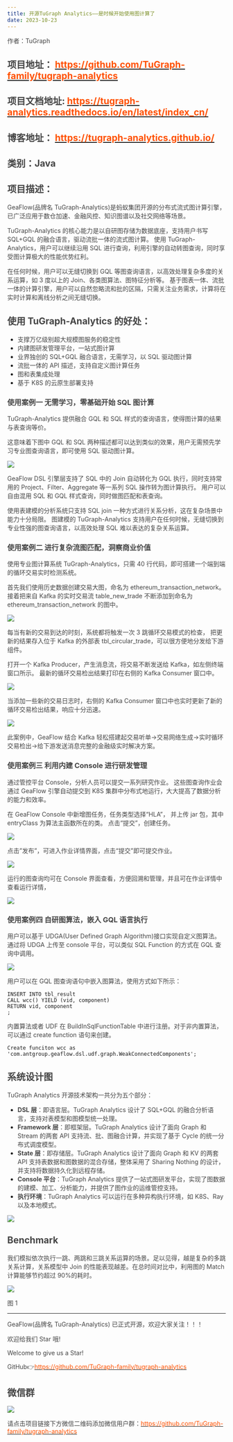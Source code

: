 ```yaml
---
title: 开源TuGraph Analytics——是时候开始使用图计算了
date: 2023-10-23
---
```


<font style="color:rgb(69, 69, 69);">作者：TuGraph</font>

## <font style="color:rgb(69, 69, 69);">项目地址：</font><font style="color:rgb(69, 69, 69);"> </font>[<font style="color:rgb(255, 81, 0);">https://github.com/TuGraph-family/tugraph-analytics</font>](https://github.com/TuGraph-family/tugraph-analytics)

## <font style="color:rgb(69, 69, 69);">项目文档地址:</font><font style="color:rgb(69, 69, 69);"> </font>[<font style="color:rgb(255, 81, 0);">https://tugraph-analytics.readthedocs.io/en/latest/index_cn/</font>](https://tugraph-analytics.readthedocs.io/en/latest/index_cn/)

## <font style="color:rgb(69, 69, 69);">博客地址：</font><font style="color:rgb(69, 69, 69);"> </font>[<font style="color:rgb(255, 81, 0);">https://tugraph-analytics.github.io/</font>](https://tugraph-analytics.github.io/)

## <font style="color:rgb(69, 69, 69);">类别：Java</font>

## <font style="color:rgb(69, 69, 69);">项目描述：</font>

<font style="color:rgb(69, 69, 69);">GeaFlow(品牌名 TuGraph-Analytics)是蚂蚁集团开源的分布式流式图计算引擎，已广泛应用于数仓加速、金融风控、知识图谱以及社交网络等场景。</font>

<font style="color:rgb(69, 69, 69);">TuGraph-Analytics 的核心能力是以自研图存储为数据底座，支持用户书写 SQL+GQL 的融合语言，驱动流批一体的流式图计算。 使用 TuGraph-Analytics，用户可以继续沿用 SQL 进行查询，利用引擎的自动转图查询，同时享受图计算极大的性能优势红利。</font>

<font style="color:rgb(69, 69, 69);">在任何时候，用户可以无缝切换到 GQL 等图查询语言，以高效处理复杂多度的关系运算，如 3 度以上的 Join、各类图算法、图特征分析等。 基于图表一体、流批一体的计算引擎，用户可以自然忽略流和批的区隔，只需关注业务需求，计算将在实时计算和离线分析之间无缝切换。</font>

<!-- truncate -->

## <font style="color:rgb(69, 69, 69);">使用 TuGraph-Analytics 的好处：</font>

- <font style="color:rgb(69, 69, 69);">支撑万亿级别超大规模图服务的稳定性</font>
- <font style="color:rgb(69, 69, 69);">内建图研发管理平台，一站式图计算</font>
- <font style="color:rgb(69, 69, 69);">业界独创的 SQL+GQL 融合语言，无需学习，以 SQL 驱动图计算</font>
- <font style="color:rgb(69, 69, 69);">流批一体的 API 描述，支持自定义图计算任务</font>
- <font style="color:rgb(69, 69, 69);">图和表集成处理</font>
- <font style="color:rgb(69, 69, 69);">基于 K8S 的云原生部署支持</font>

### <font style="color:rgb(69, 69, 69);">使用案例一 无需学习，零基础开始 SQL 图计算</font>

<font style="color:rgb(69, 69, 69);">TuGraph-Analytics 提供融合 GQL 和 SQL 样式的查询语言，使得图计算的结果与表查询等价。</font>

<font style="color:rgb(69, 69, 69);">这意味着下图中 GQL 和 SQL 两种描述都可以达到类似的效果，用户无需预先学习专业图查询语言，即可使用 SQL 驱动图计算。</font>

![](https://intranetproxy.alipay.com/skylark/lark/0/2025/png/96961/1755608950376-1033c9a5-76d4-443f-a2b6-fbffb6191d56.png)

<font style="color:rgb(69, 69, 69);">GeaFlow DSL 引擎层支持了 SQL 中的 Join 自动转化为 GQL 执行，同时支持常用的 Project、Filter、Aggregate 等一系列 SQL 操作转为图计算执行。 用户可以自由混用 SQL 和 GQL 样式查询，同时做图匹配和表查询。</font>

<font style="color:rgb(69, 69, 69);">使用表建模的分析系统只支持 SQL join 一种方式进行关系分析，这在复杂场景中能力十分局限。 图建模的 TuGraph-Analytics 支持用户在任何时候，无缝切换到专业性强的图查询语言，以高效处理 SQL 难以表达的复杂关系运算。</font>

### <font style="color:rgb(69, 69, 69);">使用案例二 进行复杂流图匹配，洞察商业价值</font>

<font style="color:rgb(69, 69, 69);">使用专业图计算系统 TuGraph-Analytics，只需 40 行代码，即可搭建一个端到端的循环交易实时检测系统。</font>

<font style="color:rgb(69, 69, 69);">首先我们使用历史数据创建交易大图，命名为 ethereum_transaction_network。 接着把来自 Kafka 的实时交易流 table_new_trade 不断添加到命名为 ethereum_transaction_network 的图中。</font>

![](https://intranetproxy.alipay.com/skylark/lark/0/2025/png/96961/1755608970990-ee92b2a7-cce4-4468-b691-d302937205ec.png)

<font style="color:rgb(69, 69, 69);">每当有新的交易到达的时刻，系统都将触发一次 3 跳循环交易模式的检查， 把更新的结果存入位于 Kafka 的外部表 tbl_circular_trade，可以很方便地分发给下游组件。</font>

<font style="color:rgb(69, 69, 69);">打开一个 Kafka Producer，产生消息流，将交易不断发送给 Kafka，如左侧终端窗口所示。 最新的循环交易检出结果打印在右侧的 Kafka Consumer 窗口中。</font>

![](https://intranetproxy.alipay.com/skylark/lark/0/2025/png/96961/1755608983849-35ac9d0d-55cb-48b8-a01e-1e99aceaf11d.png)

<font style="color:rgb(69, 69, 69);">当添加一些新的交易日志时，右侧的 Kafka Consumer 窗口中也实时更新了新的循环交易检出结果，响应十分迅速。</font>

![](https://intranetproxy.alipay.com/skylark/lark/0/2025/png/96961/1755609001322-7f019699-9e69-4b85-a557-5d4ec75b1d41.png)

<font style="color:rgb(69, 69, 69);">此案例中，GeaFlow 结合 Kafka 轻松搭建起交易听单->交易网络生成->实时循环交易检出->给下游发送消息完整的金融级实时解决方案。</font>

### <font style="color:rgb(69, 69, 69);">使用案例三 利用内建 Console 进行研发管理</font>

<font style="color:rgb(69, 69, 69);">通过管控平台 Console，分析人员可以提交一系列研究作业。 这些图查询作业会通过 GeaFlow 引擎自动提交到 K8S 集群中分布式地运行，大大提高了数据分析的能力和效率。</font>

<font style="color:rgb(69, 69, 69);">在 GeaFlow Console 中新增图任务，任务类型选择“HLA”， 并上传 jar 包，其中 entryClass 为算法主函数所在的类。 点击“提交”，创建任务。</font>

![](https://intranetproxy.alipay.com/skylark/lark/0/2025/png/96961/1755609016219-5bd192fb-f3ea-4357-bc27-0ab3f8fd55f8.png)

<font style="color:rgb(69, 69, 69);">点击”发布”，可进入作业详情界面，点击“提交”即可提交作业。</font>

![](https://intranetproxy.alipay.com/skylark/lark/0/2025/png/96961/1755609028453-4a77fefb-1e77-4b11-9b70-1bdbb077826c.png)

<font style="color:rgb(69, 69, 69);">运行的图查询均可在 Console 界面查看，方便回溯和管理，并且可在作业详情中查看运行详情，</font>

![](https://intranetproxy.alipay.com/skylark/lark/0/2025/png/96961/1755609039536-d72dae2f-54f7-479c-9721-f44dc664016e.png)

### <font style="color:rgb(69, 69, 69);">使用案例四 自研图算法，嵌入 GQL 语言执行</font>

<font style="color:rgb(69, 69, 69);">用户可以基于 UDGA(User Defined Graph Algorithm)接口实现自定义图算法。 通过将 UDGA 上传至 console 平台，可以类似 SQL Function 的方式在 GQL 查询中调用。</font>

![](https://intranetproxy.alipay.com/skylark/lark/0/2025/png/96961/1755609052563-e9b6e50c-852d-48fb-b334-7e7586287a03.png)

<font style="color:rgb(69, 69, 69);">用户可以在 GQL 图查询语句中嵌入图算法，使用方式如下所示：</font>

```plain
INSERT INTO tbl_result
CALL wcc() YIELD (vid, component)
RETURN vid, component
;
```

<font style="color:rgb(69, 69, 69);">内置算法或者 UDF 在 BuildInSqlFunctionTable 中进行注册。对于非内置算法，可以通过 create function 语句来创建。</font>

```plain
Create funciton wcc as 'com.antgroup.geaflow.dsl.udf.graph.WeakConnectedComponents';
```

## <font style="color:rgb(69, 69, 69);">系统设计图</font>

<font style="color:rgb(69, 69, 69);">TuGraph Analytics 开源技术架构一共分为五个部分：</font>

- **<font style="color:rgb(69, 69, 69);">DSL 层</font>**<font style="color:rgb(69, 69, 69);">：即语言层。TuGraph Analytics 设计了 SQL+GQL 的融合分析语言，支持对表模型和图模型统一处理。</font>
- **<font style="color:rgb(69, 69, 69);">Framework 层</font>**<font style="color:rgb(69, 69, 69);">：即框架层。TuGraph Analytics 设计了面向 Graph 和 Stream 的两套 API 支持流、批、图融合计算，并实现了基于 Cycle 的统一分布式调度模型。</font>
- **<font style="color:rgb(69, 69, 69);">State 层</font>**<font style="color:rgb(69, 69, 69);">：即存储层。TuGraph Analytics 设计了面向 Graph 和 KV 的两套 API 支持表数据和图数据的混合存储，整体采用了 Sharing Nothing 的设计，并支持将数据持久化到远程存储。</font>
- **<font style="color:rgb(69, 69, 69);">Console 平台</font>**<font style="color:rgb(69, 69, 69);">：TuGraph Analytics 提供了一站式图研发平台，实现了图数据的建模、加工、分析能力，并提供了图作业的运维管控支持。</font>
- **<font style="color:rgb(69, 69, 69);">执行环境</font>**<font style="color:rgb(69, 69, 69);">：TuGraph Analytics 可以运行在多种异构执行环境，如 K8S、Ray 以及本地模式。</font>

![](https://intranetproxy.alipay.com/skylark/lark/0/2025/png/96961/1755609067341-d777e122-207f-4c18-8d7b-a0ef8151b861.png)

## <font style="color:rgb(69, 69, 69);">Benchmark</font>

<font style="color:rgb(69, 69, 69);">我们模拟依次执行一跳、两跳和三跳关系运算的场景。足以见得，越是复杂的多跳关系计算，关系模型中 Join 的性能表现越差。在总时间对比中，利用图的 Match 计算能够节约超过 90%的耗时。</font>

![](https://intranetproxy.alipay.com/skylark/lark/0/2025/png/96961/1755609080630-9132bd40-3ffb-4f98-ab93-fb083c1fbfe0.png)

<font style="color:rgb(69, 69, 69);">图 1</font>

---

<font style="color:rgb(69, 69, 69);">GeaFlow(品牌名 TuGraph-Analytics) 已正式开源，欢迎大家关注！！！</font>

<font style="color:rgb(69, 69, 69);">欢迎给我们 Star 哦!</font>

<font style="color:rgb(69, 69, 69);">Welcome to give us a Star!</font>

<font style="color:rgb(69, 69, 69);">GitHub</font><font style="color:rgb(69, 69, 69);">👉</font>[<font style="color:rgb(255, 81, 0);">https://github.com/TuGraph-family/tugraph-analytics</font>](https://github.com/TuGraph-family/tugraph-analytics)

## <font style="color:rgb(69, 69, 69);">微信群</font>

![](https://intranetproxy.alipay.com/skylark/lark/0/2025/png/96961/1755609098935-d268d785-ff3c-4a2d-85c6-2db615589c9c.png)

<font style="color:rgb(69, 69, 69);">请点击项目链接下方微信二维码添加微信用户群：</font>[<font style="color:rgb(255, 81, 0);">https://github.com/TuGraph-family/tugraph-analytics</font>](https://github.com/TuGraph-family/tugraph-analytics)
